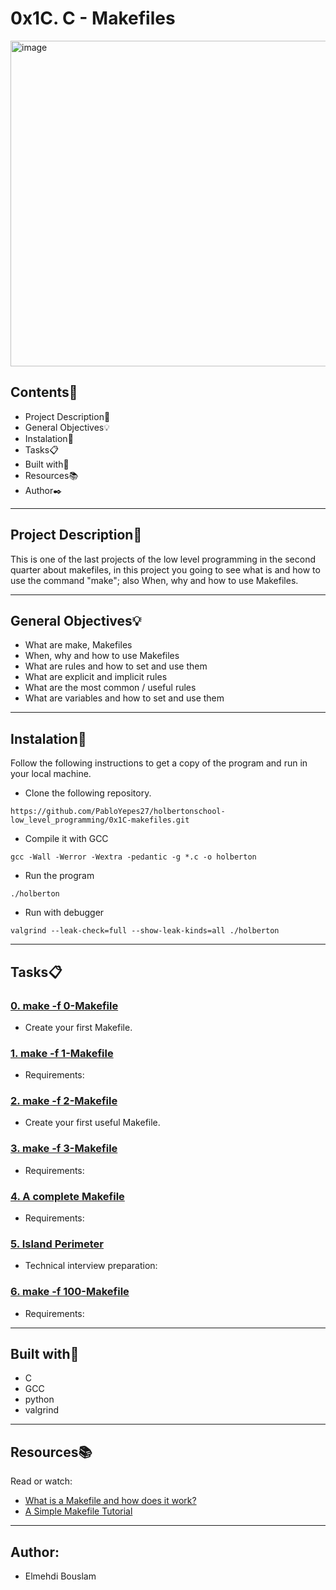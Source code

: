 # 0x1C. C - Makefiles

<img  width="521"  alt="image"  src="https://s3.amazonaws.com/intranet-projects-files/holbertonschool-low_level_programming/273/giphy-2.gif">

## Contents:open_file_folder:

- Project Description:newspaper:
- General Objectives:bulb:
- Instalation:wrench:
- Tasks:clipboard:
- Built with:hammer:
- Resources:books:
- Author:black_nib:

---

## Project Description:newspaper:

This is one of the last projects of the low level programming in the second quarter about makefiles, in this project you going to see what is and how to use the command "make"; also When, why and how to use Makefiles.

---

## General Objectives:bulb:

* What are make, Makefiles
* When, why and how to use Makefiles
* What are rules and how to set and use them
* What are explicit and implicit rules
* What are the most common / useful rules
* What are variables and how to set and use them

---

## Instalation:wrench:

Follow the following instructions to get a copy of the program and run in your local machine.

* Clone the following repository.
```
https://github.com/PabloYepes27/holbertonschool-low_level_programming/0x1C-makefiles.git
```

* Compile it with GCC
```
gcc -Wall -Werror -Wextra -pedantic -g *.c -o holberton
```

* Run the program
```
./holberton
```

* Run with debugger
```
valgrind --leak-check=full --show-leak-kinds=all ./holberton
```
---

## Tasks:clipboard:

### [0. make -f 0-Makefile](./0-Makefile)
* Create your first Makefile.


### [1. make -f 1-Makefile](./1-Makefile)
* Requirements:


### [2. make -f 2-Makefile](./2-Makefile)
* Create your first useful Makefile.


### [3. make -f 3-Makefile](./3-Makefile)
* Requirements:


### [4. A complete Makefile](./4-Makefile)
* Requirements:


### [5. Island Perimeter](./5-island_perimeter.py)
* Technical interview preparation: 


### [6. make -f 100-Makefile](./100-Makefile)
* Requirements:

---

## Built with:hammer:

- C
- GCC
- python
- valgrind

---

## Resources:books:

Read or watch:
* [What is a Makefile and how does it work?](https://opensource.com/article/18/8/what-how-makefile)
* [A Simple Makefile Tutorial](https://www.cs.colby.edu/maxwell/courses/tutorials/maketutor/)

---

## Author: 
- Elmehdi Bouslam
